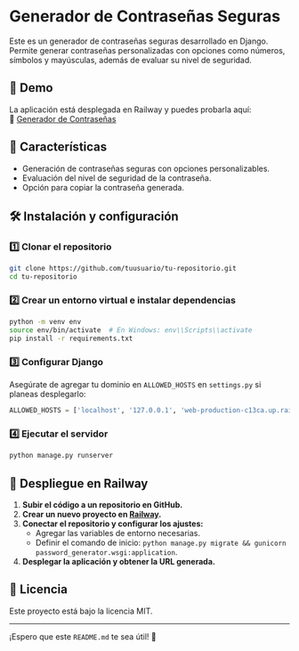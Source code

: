 # Generador de Contraseñas Seguras

Este es un generador de contraseñas seguras desarrollado en Django. Permite generar contraseñas personalizadas con opciones como números, símbolos y mayúsculas, además de evaluar su nivel de seguridad.

## 🚀 Demo

La aplicación está desplegada en Railway y puedes probarla aquí:  
🔗 [Generador de Contraseñas](https://web-production-c13ca.up.railway.app/)

## 📌 Características
- Generación de contraseñas seguras con opciones personalizables.
- Evaluación del nivel de seguridad de la contraseña.
- Opción para copiar la contraseña generada.

## 🛠 Instalación y configuración

### 1️⃣ Clonar el repositorio
```sh
git clone https://github.com/tuusuario/tu-repositorio.git
cd tu-repositorio
```

### 2️⃣ Crear un entorno virtual e instalar dependencias
```sh
python -m venv env
source env/bin/activate  # En Windows: env\\Scripts\\activate
pip install -r requirements.txt
```

### 3️⃣ Configurar Django
Asegúrate de agregar tu dominio en `ALLOWED_HOSTS` en `settings.py` si planeas desplegarlo:
```python
ALLOWED_HOSTS = ['localhost', '127.0.0.1', 'web-production-c13ca.up.railway.app']
```

### 4️⃣ Ejecutar el servidor
```sh
python manage.py runserver
```

## 🔧 Despliegue en Railway
1. **Subir el código a un repositorio en GitHub.**
2. **Crear un nuevo proyecto en [Railway](https://railway.app/).**
3. **Conectar el repositorio y configurar los ajustes:**  
   - Agregar las variables de entorno necesarias.
   - Definir el comando de inicio: `python manage.py migrate && gunicorn password_generator.wsgi:application`.
4. **Desplegar la aplicación y obtener la URL generada.**

## 📝 Licencia
Este proyecto está bajo la licencia MIT.

---

¡Espero que este `README.md` te sea útil! 🚀